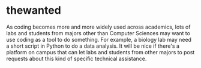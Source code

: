 # thewanted

As coding becomes more and more widely used across academics, lots of labs and students from majors other than Computer Sciences may want to use coding as a tool to do something. For example, a biology lab may need a short script in Python to do a data analysis. It will be nice if there's a platform on campus that can let labs and students from other majors to post requests about this kind of specific technical assistance. 


